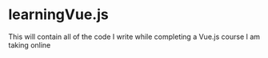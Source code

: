 # learningVue.js
This will contain all of the code I write while completing a Vue.js course I am taking online
